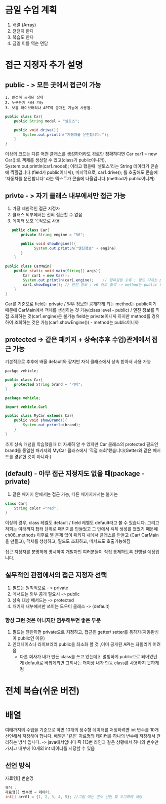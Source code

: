 # 금일 수업 계획

1. 배열 (Array)
2. 천천히 한다
3. 복습도 한다
4. 금일 이름 역순 면담

# 접근 지정자 추가 설명
## public - > 모든 곳에서 접근이 가능
    1. 완전히 공개된 상태
    2. 누구든지 사용 가능
    3. 보통 라이브러리나 APT의 공개된 기능에 사용됨.

```java
public class Car{
    public String model = "셀토스";

    public void drive(){
        System.out.println("자동차를 운전합니다.");
    }
}
```

이상의 코드는 다른 어떤 클래스를 생성하더라도 경로만 정확하다면 Car car1 = new Car();로
객체를 생성할 수 있고(class가 public이니까), System.out.println(car1.model); 이라고 했을때
'셀토스'라는 String 데이터가 콘솔에 찍힐겁니다.(field가 public이니까), 마지막으로, car1.drive();
를 호출해도 콘솔에 '자동차를 운전합니다' 라는 텍스트가 콘솔에 나올겁니다.(method가 public이니까)

## privte - > 자기 클래스 내부에서만 접근 가능
1. 가장 제한적인 접근 지정자
2. 클래스 외부에서는 전혀 접근할 수 없음
3. 데이터 보호 목적으로 사용
```Java
   public class Car{
       private String engine = "V6";

       public void showEngine(){
             System.out.print;n("엔진정보" + engine)
       }
    } 

public class CarMain{
    public static void main(String[] args){
        Car car1 = new Car();
        System.out.println(car1.engine);    // 컴파일링 오류 : 필드 자체는 private
        car1.showEngine(); // 엔진 정보 : v6 라고 출력 -> method는 public 이ㅣㄴ가
    }
}
```

Car를 기준으로 field는 private / 일부 정보만 공개하게 되는 method는 public이기 때문에
CarMain에서 객체를 생성하는 것 가능(class level - public) /
엔진 정보를 직접 조회하는 것(car1.engine)은 불가능 field는 private이니까
하지만 method를 경유하여 조회하는 것은 가능(car1.showEngine()) - method는 public이니까

## protected -> 같은 패키지 + 상속(추후 수업)관계에서 접근 가능
기본적으로 추후에 배울 default와 같지만 자식 클래스에서 상속 받아서 사용 가능
```java
packge vehicle;

public class Car{
    protected String brand = "기아";
}

package vehicle;

import vehicle.Carl

public class MyCar extends Car{
    public void showBrand(){
        System.out.println(brand);
    }
}
```

추후 상속 개념을 학습했을때 더 자세히 알 수 있지만 Car 클래스의 protected 필드인
brand를 동일한 패키지의 MyCar 클래스에서 '직접 조회'했습니다(Getter와 같은 메서드를 경유한 것이 아니라.)

## (default) - 아무 접근 지정자도 없을 때(package -private)
1. 같은 패키지 안에서는 접근 가능, 다른 패키지애서는 불가는
```java
class Car{
    String color ="red";
}
```
이상의 경우, class 레벨도 default / field 레벨도 default라고 볼 수 있습니다.
그리고 저희는 여태까지 챕터 단위로 패키지를 만들었고 그 안에서 객체 생성를 했었기 때문에
ch08_methods 이후로 별 문제 없이 패키지 내에서 클래스를 만들고
(Car/ CarMain을 만들고), 객체를 생성하고, 필드도 조회하고, 메서드도 호출가능해짐

접근 지정자를 분명하게 명시하여 개발자인 여러분들이 직접 통제하도록
진행될 예정입니다.

## 실무적인 관점에서의 접근 지정자 선택
1. 필드는 원칙적으로 - > private
2. 메서드는 외부 공개 필요시 -> public
3. 상속 대상 메서드는 -> protected
4. 패키지 내부에서만 쓰이는 도우미 클래스 -> (default)

### 항상 그런 것은 아니지만 염두해두면 좋은 부분
1. 필드는 웬만하면 private으로 지정하고, 접근은 getter/ setter를 통하자(자동완성이 public인 이유)
2. 인터페이스나 라이브러리 public을 최소화 할 것 ,이미 공개된 API는 돠돌리기 어려움
   - 다른 회사가 내가 만든  class를 쓰고 있는데ㅐ 멀쩡하게 public으로 되어있던게 default로 바뀌게되면
   그회사는 더이상 내가 만등 class를 사용하지 못하게됨

# 전체 복습(쉬운 버전)

# 배열
여태까지의 수업을 기준으로 하면 10개의 정수형 데이터를 저장하려면 int 변수를 10개 선언해서 저장해야 합니다.
배열은 '같은' 자료형의 데이터를 하나의 변수에 저장해서 관리하는 방식 입니다. -> java에서입니다
즉 113번 라인과 같은 상황에서 하나의 변수만 가지고 내부에 10개의 int 데이터를 저장할 수 있음

## 선언 방식
자료형[] 변순명
```java
형식 :
자료형[] 변수명 = 데이터;
int[] arr01 = {1, 2, 3, 4, 5}; //그럼 얘는 변수 선언 및 초기화에 해당
```